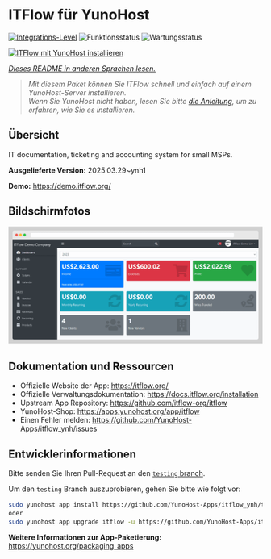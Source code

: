 <!--
N.B.: Diese README wurde automatisch von <https://github.com/YunoHost/apps/tree/master/tools/readme_generator> generiert.
Sie darf NICHT von Hand bearbeitet werden.
-->

# ITFlow für YunoHost

[![Integrations-Level](https://apps.yunohost.org/badge/integration/itflow)](https://ci-apps.yunohost.org/ci/apps/itflow/)
![Funktionsstatus](https://apps.yunohost.org/badge/state/itflow)
![Wartungsstatus](https://apps.yunohost.org/badge/maintained/itflow)

[![ITFlow mit YunoHost installieren](https://install-app.yunohost.org/install-with-yunohost.svg)](https://install-app.yunohost.org/?app=itflow)

*[Dieses README in anderen Sprachen lesen.](./ALL_README.md)*

> *Mit diesem Paket können Sie ITFlow schnell und einfach auf einem YunoHost-Server installieren.*  
> *Wenn Sie YunoHost nicht haben, lesen Sie bitte [die Anleitung](https://yunohost.org/install), um zu erfahren, wie Sie es installieren.*

## Übersicht

IT documentation, ticketing and accounting system for small MSPs.


**Ausgelieferte Version:** 2025.03.29~ynh1

**Demo:** <https://demo.itflow.org/>

## Bildschirmfotos

![Bildschirmfotos von ITFlow](./doc/screenshots/readme.gif)

## Dokumentation und Ressourcen

- Offizielle Website der App: <https://itflow.org/>
- Offizielle Verwaltungsdokumentation: <https://docs.itflow.org/installation>
- Upstream App Repository: <https://github.com/itflow-org/itflow>
- YunoHost-Shop: <https://apps.yunohost.org/app/itflow>
- Einen Fehler melden: <https://github.com/YunoHost-Apps/itflow_ynh/issues>

## Entwicklerinformationen

Bitte senden Sie Ihren Pull-Request an den [`testing` branch](https://github.com/YunoHost-Apps/itflow_ynh/tree/testing).

Um den `testing` Branch auszuprobieren, gehen Sie bitte wie folgt vor:

```bash
sudo yunohost app install https://github.com/YunoHost-Apps/itflow_ynh/tree/testing --debug
oder
sudo yunohost app upgrade itflow -u https://github.com/YunoHost-Apps/itflow_ynh/tree/testing --debug
```

**Weitere Informationen zur App-Paketierung:** <https://yunohost.org/packaging_apps>
